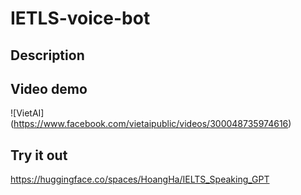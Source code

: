 # IETLS-voice-bot

## Description

## Video demo
![VietAI] (https://www.facebook.com/vietaipublic/videos/300048735974616)

## Try it out
https://huggingface.co/spaces/HoangHa/IELTS_Speaking_GPT
